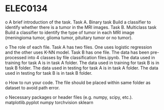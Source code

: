 # ELEC0134

o A brief introduction of the task. 
Task A. Binary task
Build a classifier to identify whether there is a tumor in the MRI images.
Task B. Multiclass task
Build a classifier to identify the type of tumor in each MRI image (meningioma tumor, glioma tumor, pituitary tumor or no tumor). 

o The role of each file. 
Task A has two files. One uses logistic regression and the other uses K-NN model.
Task B has one file. 
The data has been pre-processed into 4 classes by file classification files.ipynb.
The data used in training for task A is in task A folder.
The data used in training for task B is in task B folder.
The data used in testing for task A is in task A folder.
The data used in testing for task B is in task B folder.

o How to run your code. 
The file should be placed within same folder as dataset to avoid path error.

o Necessary packages or header files (e.g. numpy, scipy, etc.). 
matplotlib.pyplot
numpy
torchvision
sklearn

